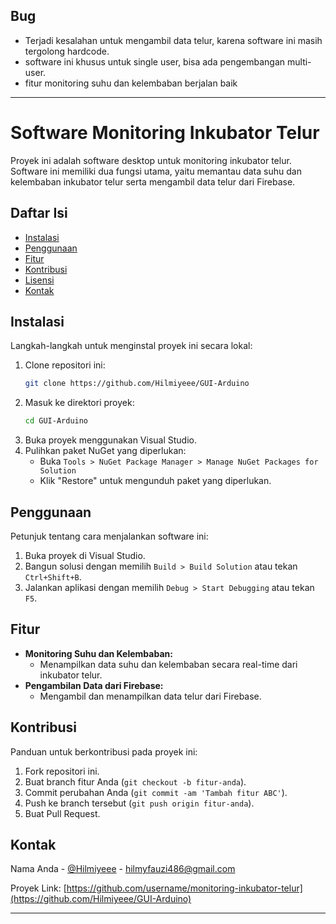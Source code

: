 ## Bug
- Terjadi kesalahan untuk mengambil data telur, karena software ini masih tergolong hardcode.
- software ini khusus untuk single user, bisa ada pengembangan multi-user.
- fitur monitoring suhu dan kelembaban berjalan baik

---

# Software Monitoring Inkubator Telur

Proyek ini adalah software desktop untuk monitoring inkubator telur. Software ini memiliki dua fungsi utama, yaitu memantau data suhu dan kelembaban inkubator telur serta mengambil data telur dari Firebase.

## Daftar Isi

- [Instalasi](#instalasi)
- [Penggunaan](#penggunaan)
- [Fitur](#fitur)
- [Kontribusi](#kontribusi)
- [Lisensi](#lisensi)
- [Kontak](#kontak)

## Instalasi

Langkah-langkah untuk menginstal proyek ini secara lokal:

1. Clone repositori ini:
    ```bash
    git clone https://github.com/Hilmiyeee/GUI-Arduino
    ```
2. Masuk ke direktori proyek:
    ```bash
    cd GUI-Arduino
    ```
3. Buka proyek menggunakan Visual Studio.
4. Pulihkan paket NuGet yang diperlukan:
    - Buka `Tools > NuGet Package Manager > Manage NuGet Packages for Solution`
    - Klik "Restore" untuk mengunduh paket yang diperlukan.

## Penggunaan

Petunjuk tentang cara menjalankan software ini:

1. Buka proyek di Visual Studio.
2. Bangun solusi dengan memilih `Build > Build Solution` atau tekan `Ctrl+Shift+B`.
3. Jalankan aplikasi dengan memilih `Debug > Start Debugging` atau tekan `F5`.

## Fitur

- **Monitoring Suhu dan Kelembaban:**
  - Menampilkan data suhu dan kelembaban secara real-time dari inkubator telur.
- **Pengambilan Data dari Firebase:**
  - Mengambil dan menampilkan data telur dari Firebase.

## Kontribusi

Panduan untuk berkontribusi pada proyek ini:

1. Fork repositori ini.
2. Buat branch fitur Anda (`git checkout -b fitur-anda`).
3. Commit perubahan Anda (`git commit -am 'Tambah fitur ABC'`).
4. Push ke branch tersebut (`git push origin fitur-anda`).
5. Buat Pull Request.


## Kontak

Nama Anda - [@Hilmiyeee](https://github.com/Hilmiyeee) - hilmyfauzi486@gmail.com

Proyek Link: [https://github.com/username/monitoring-inkubator-telur](https://github.com/Hilmiyeee/GUI-Arduino)

---


